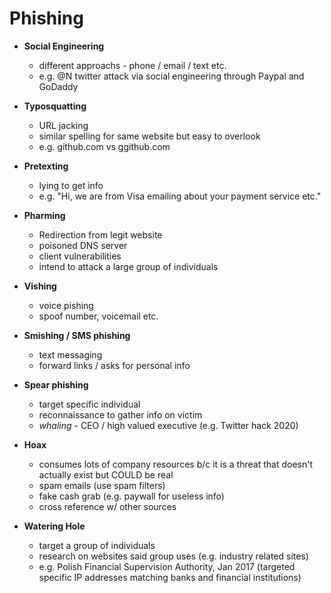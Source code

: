 # Phishing

- **Social Engineering**
    -  different approachs -  phone / email / text etc.
    - e.g. @N twitter attack via social engineering through Paypal and GoDaddy

- **Typosquatting** 
    - URL jacking
    - similar spelling for same website but easy to overlook
    - e.g. github.com vs ggithub.com

- **Pretexting** 
    - lying to get info
    - e.g. "Hi, we are from Visa emailing about your payment service etc."

- **Pharming**
    - Redirection from legit website
    - poisoned DNS server
    - client vulnerabilities
    - intend to attack a large group of individuals

- **Vishing**
    - voice pishing
    - spoof number, voicemail etc.

- **Smishing / SMS phishing**
    - text messaging
    - forward links / asks for personal info

- **Spear phishing**
    - target specific individual 
    - reconnaissance to gather info on victim
    - *whaling* - CEO / high valued executive (e.g. Twitter hack 2020)

- **Hoax**
    - consumes lots of company resources b/c it is a threat that doesn't actually exist but COULD be real
    - spam emails (use spam filters)
    - fake cash grab (e.g. paywall for useless info)
    - cross reference w/ other sources

- **Watering Hole**
    - target a group of individuals
    - research on websites said group uses (e.g. industry related sites)
    - e.g. Polish Financial Supervision Authority, Jan 2017 (targeted specific IP addresses matching banks and financial institutions)
